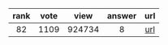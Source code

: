 
| rank | vote | view | answer | url |
|:-:|:-:|:-:|:-:|:-:|
|82|1109|924734|8| [url](http://stackoverflow.com/questions/11277432/how-to-remove-a-key-from-a-python-dictionary) |
